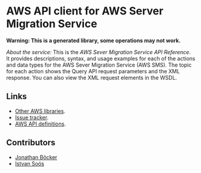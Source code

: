# AWS API client for AWS Server Migration Service

**Warning: This is a generated library, some operations may not work.**

*About the service:*
This is the <i>AWS Sever Migration Service API Reference</i>. It provides
descriptions, syntax, and usage examples for each of the actions and data
types for the AWS Sever Migration Service (AWS SMS). The topic for each
action shows the Query API request parameters and the XML response. You can
also view the XML request elements in the WSDL.

## Links

- [Other AWS libraries](https://github.com/agilord/aws_client/tree/master/generated).
- [Issue tracker](https://github.com/agilord/aws_client/issues).
- [AWS API definitions](https://github.com/aws/aws-sdk-js/tree/master/apis).

## Contributors

- [Jonathan Böcker](https://github.com/Schwusch)
- [Istvan Soós](https://github.com/isoos)

